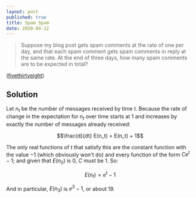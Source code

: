 ```yaml
---
layout: post
published: true
title: Spam Spam
date: 2020-04-12
---
```


>Suppose my blog post gets spam comments at the rate of one per day, and that each spam comment gets spam comments in reply at the same rate. At the end of three days, how many spam comments are to be expected in total?

<!--more-->

([fivethirtyeight](https://fivethirtyeight.com/features/can-you-catch-the-free-t-shirt/))

## Solution

Let $n_t$ be the number of messages received by time $t$. Because the rate of change in the expectation for $n_t$ over time starts at $1$ and increases by exactly the number of messages already received:

$$\frac{d}{dt} E(n_t) = E(n_t) + 1$$

The only real functions of $t$ that satisfy this are the constant function with the value $-1$ (which obviously won't do) and every function of the form $Ce^t - 1$; and given that $E(n_0)$ is $0$, $C$ must be $1$. So:

$$E(n_t) = e^t - 1$$

And in particular, $E(n_3)$ is $e^3-1$, or about $19$.

<br>